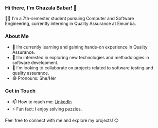 ### Hi there, I'm Ghazala Babar! 👋

👩‍💻 I'm a 7th-semester student pursuing Computer and Software Engineering, currently interning in Quality Assurance at Emumba.

### About Me

- 🔭 I’m currently learning and gaining hands-on experience in Quality Assurance.
- 🌱 I’m interested in exploring new technologies and methodologies in software development.
- 💼 I'm looking to collaborate on projects related to software testing and quality assurance.
- 😄 Pronouns: She/Her

### Get in Touch

- 📫 How to reach me: [LinkedIn](https://www.linkedin.com/in/ghazala-babar-532161250/)
- ⚡ Fun fact: I enjoy solving puzzles.

Feel free to connect with me and explore my projects! 😊
